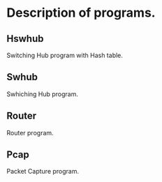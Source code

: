 # Description of programs.

## Hswhub
Switching Hub program with Hash table.

## Swhub
Swhiching Hub program.

## Router
Router program.

## Pcap
Packet Capture program.


